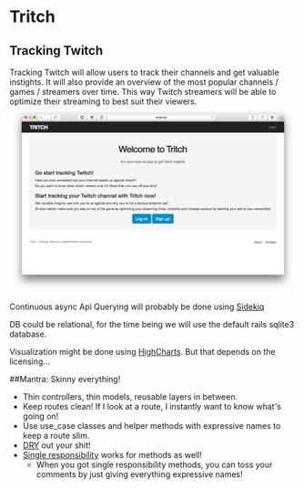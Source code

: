 # Tritch
## Tracking Twitch
Tracking Twitch will allow users to track their channels and get valuable instights. It will also provide an overview of the most popular channels / games / streamers over time.
This way Twitch streamers will be able to optimize their streaming to best suit their viewers.
![Landing Page](app/assets/images/landing.png)

Continuous async Api Querying will probably be done using [Sidekiq](http://sidekiq.org/)

DB could be relational, for the time being we will use the default rails sqlite3 database.

Visualization might be done using [HighCharts](https://en.wikipedia.org/wiki/Single_responsibility_principle). But that depends on the licensing...

##Mantra: Skinny everything!
* Thin controllers, thin models, reusable layers in between.
* Keep routes clean! If I look at a route, I instantly want to know what's going on!
* Use use_case classes and helper methods with expressive names to keep a route slim.
* [DRY](https://en.wikipedia.org/wiki/Don%27t_repeat_yourself) out your shit!
* [Single responsibility](https://en.wikipedia.org/wiki/Single_responsibility_principle) works for methods as well!
  * When you got single responsibility methods, you can toss your comments by just giving everything expressive names!